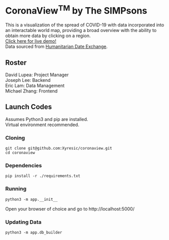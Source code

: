 # CoronaView<sup>TM</sup> by The SIMPsons
This is a visualization of the spread of COVID-19 with data incorporated into an interactable world map, 
providing a broad overview with the ability to obtain more data by clicking on a region.  
[Click here for live demo!](https://coronaviewtm.herokuapp.com/)  
Data sourced from [Humanitarian Date Exchange](https://data.humdata.org/dataset/novel-coronavirus-2019-ncov-cases).

## Roster
David Lupea: Project Manager  
Joseph Lee: Backend  
Eric Lam: Data Management  
Michael Zhang: Frontend

## Launch Codes
Assumes Python3 and pip are installed.  
Virtual environment recommended.
### Cloning
```shell script
git clone git@github.com:Xyresic/coronaview.git
cd coronaview
```
### Dependencies
```shell script
pip install -r ./requirements.txt
```
### Running
```shell script
python3 -m app.__init__
```
Open your browser of choice and go to http://localhost:5000/
### Updating Data
```shell script
python3 -m app.db_builder
```

